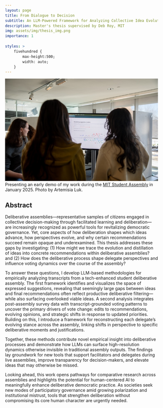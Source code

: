 ```yaml
---
layout: page
title: From Dialogue to Decision
subtitle: An LLM-Powered Framework for Analyzing Collective Idea Evolution and Voting Dynamics in Deliberative Assemblies
description: Master's thesis supervised by Deb Roy, MIT
img: assets/img/thesis_img.png
importance: 1

styles: >
    fivehundred {
        max-height:500;
        width: auto;
    }
---
```


<div class="row justify-content-sm-center">
    <div class="col-sm-4 mt-3 mt-md-0">
        <img src="/assets/img/thesis_img.png" class="img-fluid rounded z-depth-1 fivehundred" alt="Visualization Clusters" />
    </div>
</div>
<div class="caption">
    Presenting an early demo of my work during the <a href="https://sustainabilityassembly.portal.cortico.ai/">MIT Student Assembly</a> in January 2025. Photo by Artemisia Luk.
</div>

## Abstract
Deliberative assemblies—representative samples of citizens engaged in collective decision-making through facilitated learning and deliberation—are increasingly recognized as powerful tools for revitalizing democratic governance. Yet, core aspects of how deliberation shapes which ideas advance, how perspectives evolve, and why certain recommendations succeed remain opaque and underexamined. This thesis addresses these gaps by investigating: (1) How might we trace the evolution and distillation of ideas into concrete recommendations within deliberative assemblies? and (2) How does the deliberative process shape delegate perspectives and influence voting dynamics over the course of the assembly?


To answer these questions, I develop LLM-based methodologies for empirically analyzing transcripts from a tech-enhanced student deliberative assembly. The first framework identifies and visualizes the space of expressed suggestions, revealing that seemingly large gaps between ideas and final recommendations often reflect productive deliberative filtering—while also surfacing overlooked viable ideas.
A second analysis integrates post-assembly survey data with transcript-grounded voting patterns to uncover the primary drivers of vote change: edits to recommendations, evolving opinions, and strategic shifts in response to updated priorities. Building on this, I introduce a framework for reconstructing each delegate’s evolving stance across the assembly, linking shifts in perspective to specific deliberative moments and justifications.

Together, these methods contribute novel empirical insight into deliberative processes and demonstrate how LLMs can surface high-resolution dynamics otherwise invisible in traditional assembly outputs. The findings lay groundwork for new tools that support facilitators and delegates during live assemblies, improve transparency for decision-makers, and elevate ideas that may otherwise be missed.

Looking ahead, this work opens pathways for comparative research across assemblies and highlights the potential for human-centered AI to meaningfully enhance deliberative democratic practice. As societies seek new modes of participatory governance amid growing polarization and institutional mistrust, tools that strengthen deliberation without compromising its core human character are urgently needed. 
